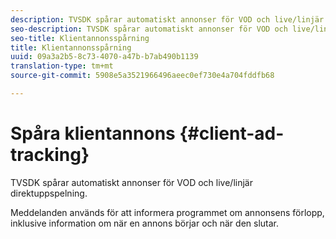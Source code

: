 ```yaml
---
description: TVSDK spårar automatiskt annonser för VOD och live/linjär direktuppspelning.
seo-description: TVSDK spårar automatiskt annonser för VOD och live/linjär direktuppspelning.
seo-title: Klientannonsspårning
title: Klientannonsspårning
uuid: 09a3a2b5-8c73-4070-a47b-b7ab490b1139
translation-type: tm+mt
source-git-commit: 5908e5a3521966496aeec0ef730e4a704fddfb68

---
```



# Spåra klientannons {#client-ad-tracking}

TVSDK spårar automatiskt annonser för VOD och live/linjär direktuppspelning.

Meddelanden används för att informera programmet om annonsens förlopp, inklusive information om när en annons börjar och när den slutar.